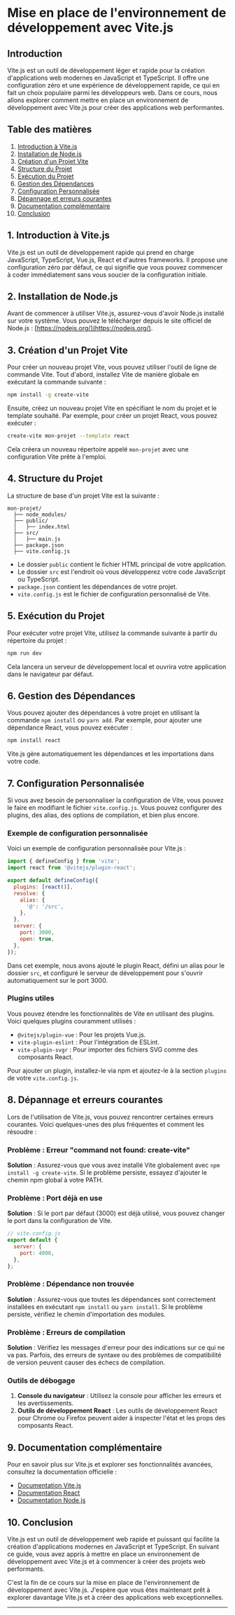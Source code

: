 # Mise en place de l'environnement de développement avec Vite.js

## Introduction

Vite.js est un outil de développement léger et rapide pour la création d'applications web modernes en JavaScript et TypeScript. Il offre une configuration zéro et une expérience de développement rapide, ce qui en fait un choix populaire parmi les développeurs web. Dans ce cours, nous allons explorer comment mettre en place un environnement de développement avec Vite.js pour créer des applications web performantes.

## Table des matières

1. [Introduction à Vite.js](#introduction-à-vitejs)
2. [Installation de Node.js](#installation-de-nodejs)
3. [Création d'un Projet Vite](#création-dun-projet-vite)
4. [Structure du Projet](#structure-du-projet)
5. [Exécution du Projet](#exécution-du-projet)
6. [Gestion des Dépendances](#gestion-des-dépendances)
7. [Configuration Personnalisée](#configuration-personnalisée)
8. [Dépannage et erreurs courantes](#dépannage-et-erreurs-courantes)
9. [Documentation complémentaire](#documentation-complémentaire)
10. [Conclusion](#conclusion)

## 1. Introduction à Vite.js

Vite.js est un outil de développement rapide qui prend en charge JavaScript, TypeScript, Vue.js, React et d'autres frameworks. Il propose une configuration zéro par défaut, ce qui signifie que vous pouvez commencer à coder immédiatement sans vous soucier de la configuration initiale.

## 2. Installation de Node.js

Avant de commencer à utiliser Vite.js, assurez-vous d'avoir Node.js installé sur votre système. Vous pouvez le télécharger depuis le site officiel de Node.js : [https://nodejs.org/](https://nodejs.org/).

## 3. Création d'un Projet Vite

Pour créer un nouveau projet Vite, vous pouvez utiliser l'outil de ligne de commande Vite. Tout d'abord, installez Vite de manière globale en exécutant la commande suivante :

```bash
npm install -g create-vite
```

Ensuite, créez un nouveau projet Vite en spécifiant le nom du projet et le template souhaité. Par exemple, pour créer un projet React, vous pouvez exécuter :

```bash
create-vite mon-projet --template react
```

Cela créera un nouveau répertoire appelé `mon-projet` avec une configuration Vite prête à l'emploi.

## 4. Structure du Projet

La structure de base d'un projet Vite est la suivante :

```
mon-projet/
  ├── node_modules/
  ├── public/
  │   ├── index.html
  ├── src/
  │   ├── main.js
  ├── package.json
  ├── vite.config.js
```

- Le dossier `public` contient le fichier HTML principal de votre application.
- Le dossier `src` est l'endroit où vous développerez votre code JavaScript ou TypeScript.
- `package.json` contient les dépendances de votre projet.
- `vite.config.js` est le fichier de configuration personnalisé de Vite.

## 5. Exécution du Projet

Pour exécuter votre projet Vite, utilisez la commande suivante à partir du répertoire du projet :

```bash
npm run dev
```

Cela lancera un serveur de développement local et ouvrira votre application dans le navigateur par défaut.

## 6. Gestion des Dépendances

Vous pouvez ajouter des dépendances à votre projet en utilisant la commande `npm install` ou `yarn add`. Par exemple, pour ajouter une dépendance React, vous pouvez exécuter :

```bash
npm install react
```

Vite.js gère automatiquement les dépendances et les importations dans votre code.

## 7. Configuration Personnalisée

Si vous avez besoin de personnaliser la configuration de Vite, vous pouvez le faire en modifiant le fichier `vite.config.js`. Vous pouvez configurer des plugins, des alias, des options de compilation, et bien plus encore.

### Exemple de configuration personnalisée

Voici un exemple de configuration personnalisée pour Vite.js :

```js
import { defineConfig } from 'vite';
import react from '@vitejs/plugin-react';

export default defineConfig({
  plugins: [react()],
  resolve: {
    alias: {
      '@': '/src',
    },
  },
  server: {
    port: 3000,
    open: true,
  },
});
```

Dans cet exemple, nous avons ajouté le plugin React, défini un alias pour le dossier `src`, et configuré le serveur de développement pour s'ouvrir automatiquement sur le port 3000.

### Plugins utiles

Vous pouvez étendre les fonctionnalités de Vite en utilisant des plugins. Voici quelques plugins couramment utilisés :

- `@vitejs/plugin-vue` : Pour les projets Vue.js.
- `vite-plugin-eslint` : Pour l'intégration de ESLint.
- `vite-plugin-svgr` : Pour importer des fichiers SVG comme des composants React.

Pour ajouter un plugin, installez-le via npm et ajoutez-le à la section `plugins` de votre `vite.config.js`.

## 8. Dépannage et erreurs courantes

Lors de l'utilisation de Vite.js, vous pouvez rencontrer certaines erreurs courantes. Voici quelques-unes des plus fréquentes et comment les résoudre :

### Problème : Erreur "command not found: create-vite"

**Solution** : Assurez-vous que vous avez installé Vite globalement avec `npm install -g create-vite`. Si le problème persiste, essayez d'ajouter le chemin npm global à votre PATH.

### Problème : Port déjà en use

**Solution** : Si le port par défaut (3000) est déjà utilisé, vous pouvez changer le port dans la configuration de Vite.

```js
// vite.config.js
export default {
  server: {
    port: 4000,
  },
};
```

### Problème : Dépendance non trouvée

**Solution** : Assurez-vous que toutes les dépendances sont correctement installées en exécutant `npm install` ou `yarn install`. Si le problème persiste, vérifiez le chemin d'importation des modules.

### Problème : Erreurs de compilation

**Solution** : Vérifiez les messages d'erreur pour des indications sur ce qui ne va pas. Parfois, des erreurs de syntaxe ou des problèmes de compatibilité de version peuvent causer des échecs de compilation.

### Outils de débogage

1. **Console du navigateur** : Utilisez la console pour afficher les erreurs et les avertissements.
2. **Outils de développement React** : Les outils de développement React pour Chrome ou Firefox peuvent aider à inspecter l'état et les props des composants React.

## 9. Documentation complémentaire

Pour en savoir plus sur Vite.js et explorer ses fonctionnalités avancées, consultez la documentation officielle :

- [Documentation Vite.js](https://vitejs.dev/guide/)
- [Documentation React](https://reactjs.org/docs/getting-started.html)
- [Documentation Node.js](https://nodejs.org/en/docs/)

## 10. Conclusion

Vite.js est un outil de développement web rapide et puissant qui facilite la création d'applications modernes en JavaScript et TypeScript. En suivant ce guide, vous avez appris à mettre en place un environnement de développement avec Vite.js et à commencer à créer des projets web performants.

C'est la fin de ce cours sur la mise en place de l'environnement de développement avec Vite.js. J'espère que vous êtes maintenant prêt à explorer davantage Vite.js et à créer des applications web exceptionnelles.

---
